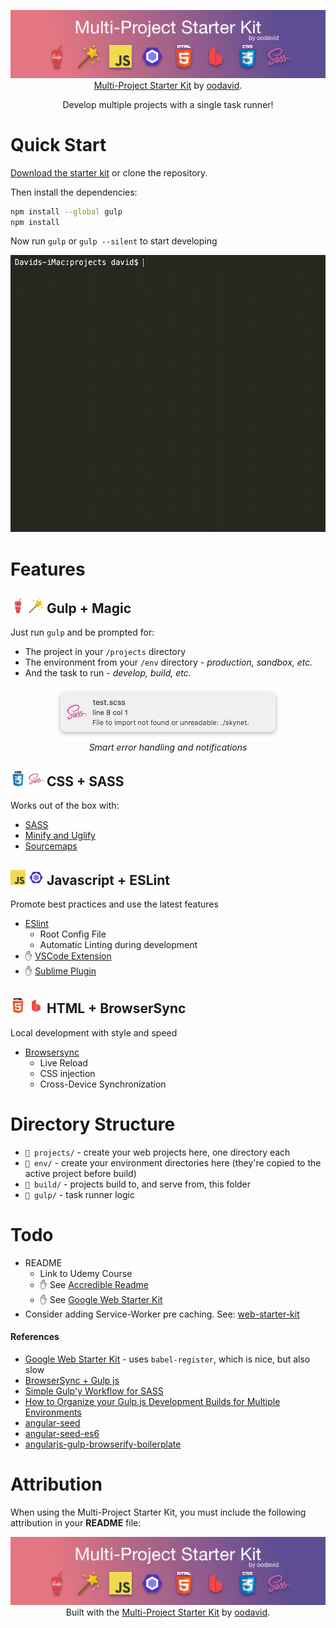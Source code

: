 <p align="center">
  <img src="gulp/src/promo/banner.png" alt="Multi-Project Starter Kit">
  <br>
  <a href="https://github.com/oodavid/multi-project-starter-kit">Multi-Project Starter Kit</a> by <a href="https://github.com/oodavid">oodavid</a>.
</p>

<p align="center">
  Develop multiple projects with a single task runner!
</p>

# Quick Start

[Download the starter kit](releases/latest) or clone the repository.

Then install the dependencies:

```sh
npm install --global gulp
npm install
```

Now run `gulp` or `gulp --silent` to start developing

<p align="center">
  <img src="gulp/src/promo/terminal.gif" alt="Demonstrating the Multi Project Starter Kit" width="550" height="443">
</p>

# Features

## <img src="gulp/src/icons/gulp.png" alt="gulp" width="24"> <img src="gulp/src/icons/magic.png" alt="magic" width="24"> Gulp + Magic

Just run `gulp` and be prompted for:

* The project in your `/projects` directory
* The environment from your `/env` directory - _production, sandbox, etc._
* And the task to run - _develop, build, etc._


<p align="center">
  <img src="gulp/src/promo/notification.png" alt="Error Notifications" width="366" height="85">
  <br>
  <em>Smart error handling and notifications</em>
</p>

## <img src="gulp/src/icons/css.png" alt="css" width="24"> <img src="gulp/src/icons/sass.png" alt="css" width="24"> CSS + SASS

Works out of the box with:

* [SASS](http://sass-lang.com/)
* [Minify and Uglify](https://en.wikipedia.org/wiki/Minification_(programming))
* [Sourcemaps](https://developers.google.com/web/tools/chrome-devtools/javascript/source-maps)

## <img src="gulp/src/icons/javascript.png" alt="javascript" width="24"> <img src="gulp/src/icons/eslint.png" alt="eslint" width="24"> Javascript + ESLint

Promote best practices and use the latest features

* [ESlint](https://eslint.org)
    * Root Config File
    * Automatic Linting during development
* ✋ [VSCode Extension](https://github.com/Microsoft/vscode-eslint)
* ✋ [Sublime Plugin](https://github.com/SublimeLinter/SublimeLinter-eslint)

## <img src="gulp/src/icons/html.png" alt="HTML" width="24"> <img src="gulp/src/icons/browsersync.png" alt="browsersync" width="24"> HTML + BrowserSync

Local development with style and speed

* [Browsersync](https://www.browsersync.io)
    * Live Reload
    * CSS injection
    * Cross-Device Synchronization

# Directory Structure

* `📁 projects/` - create your web projects here, one directory each
* `📁 env/` - create your environment directories here (they're copied to the active project before build)
* `📁 build/` - projects build to, and serve from, this folder
* `📁 gulp/` - task runner logic

# Todo

* README
    * Link to Udemy Course
    * ✋ See [Accredible Readme](https://github.com/accredible/accredible-frontend/blob/master/README.md)
    * ✋ See [Google Web Starter Kit](https://github.com/google/web-starter-kit/)
* Consider adding Service-Worker pre caching. See: [web-starter-kit](https://github.com/google/web-starter-kit/blob/master/gulpfile.babel.js)

#### References

* [Google Web Starter Kit](https://github.com/google/web-starter-kit) - uses `babel-register`, which is nice, but also slow
* [BrowserSync + Gulp js](https://browsersync.io/docs/gulp)
* [Simple Gulp'y Workflow for SASS](https://www.sitepoint.com/simple-gulpy-workflow-sass/)
* [How to Organize your Gulp.js Development Builds for Multiple Environments](https://www.freshconsulting.com/how-to-organize-your-gulp-js-development-builds-for-multiple-environments/)
* [angular-seed](https://github.com/angular/angular-seed)
* [angular-seed-es6](https://github.com/gusgard/angular-seed-es6)
* [angularjs-gulp-browserify-boilerplate](https://github.com/jakemmarsh/angularjs-gulp-browserify-boilerplate)

# Attribution

When using the Multi-Project Starter Kit, you must include the following attribution in your **README** file:

<p align="center">
  <a href="https://github.com/oodavid/multi-project-starter-kit">
    <img src="gulp/src/promo/banner.png" alt="Multi-Project Starter Kit">
  </a>
  <br>
  Built with the <a href="https://github.com/oodavid/multi-project-starter-kit">Multi-Project Starter Kit</a> by <a href="https://github.com/oodavid">oodavid</a>.
</p>
